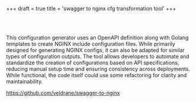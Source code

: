 +++
draft = true
title = 'swagger to nginx cfg transformation tool'
+++

<br><br>

This configuration generator uses an OpenAPI definition along with Golang templates to create NGINX include configuration files. While primarily designed for generating NGINX configs, it can also be adapted for similar types of configuration outputs. The tool allows developers to automate and standardize the creation of configurations based on API specifications, reducing manual setup time and ensuring consistency across deployments. While functional, the code itself could use some refactoring for clarity and maintainability.


https://github.com/veldrane/swagger-to-nginx